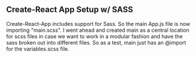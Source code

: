 
## Create-React App Setup w/ SASS
Create-React-App includes support for Sass. So the main App.js file is now importing "main.scss". I went ahead and created main as a central location for scss files in case we want to work in a modular fashion and have the sass broken out into different files. So as a test, main just has an @import for the variables.scss file. 
